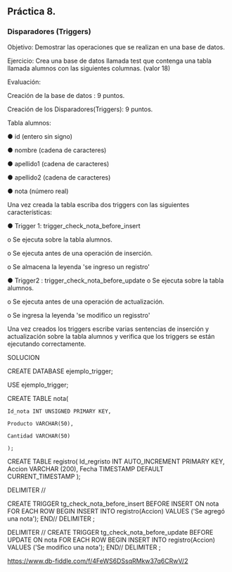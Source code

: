 ## Práctica 8.
### Disparadores (Triggers)

Objetivo: Demostrar las operaciones que se realizan en una base de datos.

Ejercicio: Crea una base de datos llamada test que contenga una tabla llamada
alumnos con las siguientes columnas. (valor 18)

Evaluación:

Creación de la base de datos : 9 puntos.

Creación de los Disparadores(Triggers): 9 puntos.

Tabla alumnos:

● id (entero sin signo)

● nombre (cadena de caracteres)

● apellido1 (cadena de caracteres)

● apellido2 (cadena de caracteres)

● nota (número real)

Una vez creada la tabla escriba dos triggers con las siguientes características:

● Trigger 1: trigger_check_nota_before_insert

  o Se ejecuta sobre la tabla alumnos.
  
  o Se ejecuta antes de una operación de inserción.
  
  o Se almacena la leyenda 'se ingreso un registro'

● Trigger2 : trigger_check_nota_before_update
  o Se ejecuta sobre la tabla alumnos.
  
  o Se ejecuta antes de una operación de actualización.
  
  o Se ingresa la leyenda 'se modifico un regisstro'
  
Una vez creados los triggers escribe varias sentencias de inserción y actualización
sobre la tabla alumnos y verifica que los triggers se están ejecutando
correctamente.

SOLUCION

CREATE DATABASE ejemplo_trigger;

USE ejemplo_trigger;

CREATE TABLE nota(

	Id_nota INT UNSIGNED PRIMARY KEY,
	
  	Producto VARCHAR(50),
	
  	Cantidad VARCHAR(50)
	
	);

CREATE TABLE registro(
	Id_regristo INT AUTO_INCREMENT PRIMARY KEY,
  	Accion VARCHAR (200),
  	Fecha TIMESTAMP DEFAULT CURRENT_TIMESTAMP
	);

DELIMITER //

CREATE TRIGGER tg_check_nota_before_insert BEFORE INSERT ON nota
FOR EACH ROW BEGIN
INSERT INTO registro(Accion) VALUES ('Se agregó una nota');
END//
DELIMITER ;

DELIMITER //
CREATE TRIGGER tg_check_nota_before_update BEFORE UPDATE ON nota
FOR EACH ROW BEGIN
INSERT INTO registro(Accion) VALUES ('Se modifico una nota');
END//
DELIMITER ;


https://www.db-fiddle.com/f/4FeWS6DSsqRMkw37q6CRwV/2
